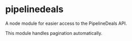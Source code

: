 # pipelinedeals
A node module for easier access to the PipelineDeals API.

This module handles pagination automatically.
